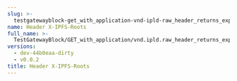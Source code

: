 ```yaml
---
slug: >-
  testgatewayblock-get_with_application-vnd-ipld-raw_header_returns_expected_caching_headers-header_x-ipfs-roots
name: Header X-IPFS-Roots
full_name: >-
  TestGatewayBlock/GET_with_application/vnd.ipld.raw_header_returns_expected_caching_headers/Header_X-IPFS-Roots
versions:
  - dev-44b0eaa-dirty
  - v0.0.2
title: Header X-IPFS-Roots
---
```


